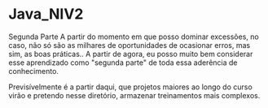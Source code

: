 # Java_NIV2
Segunda Parte
A partir do momento em que posso dominar excessões, no caso, não só são as milhares de oportunidades de ocasionar erros, mas sim, as boas práticas.. A partir de agora,
eu posso muito bem considerar esse aprendizado como "segunda parte" de toda essa aderência de conhecimento.

Previsívelmente é a partir daqui, que projetos maiores ao longo do curso virão e pretendo nesse diretório, armazenar treinamentos mais complexos. 
